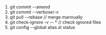1. git commit --amend
2. git commit --verbose/-v
3. git pull --rebase // merge mannually
1. git check-ignore -v -- * // check ignored files
1. git config --global alias.st status